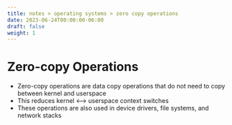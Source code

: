 ```yaml
---
title: notes > operating systems > zero copy operations
date: 2023-06-24T00:00:00-06:00
draft: false
weight: 1
---
```


# Zero-copy Operations
- Zero-copy operations are data copy operations that do not need to copy between kernel and userspace
- This reduces kernel <--> userspace context switches
- These operations are also used in device drivers, file systems, and network stacks
